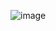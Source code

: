 ![image](https://user-images.githubusercontent.com/80441222/230534108-2e0ad444-81c9-4a59-842b-9042a894219c.png)
